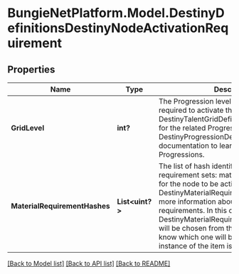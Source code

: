 # BungieNetPlatform.Model.DestinyDefinitionsDestinyNodeActivationRequirement
## Properties

Name | Type | Description | Notes
------------ | ------------- | ------------- | -------------
**GridLevel** | **int?** | The Progression level on the Talent Grid required to activate this node.  See DestinyTalentGridDefinition.progressionHash for the related Progression, and read DestinyProgressionDefinition&#39;s documentation to learn more about Progressions. | [optional] 
**MaterialRequirementHashes** | **List&lt;uint?&gt;** | The list of hash identifiers for material requirement sets: materials that are required for the node to be activated. See DestinyMaterialRequirementSetDefinition for more information about material requirements.  In this case, only a single DestinyMaterialRequirementSetDefinition will be chosen from this list, and we won&#39;t know which one will be chosen until an instance of the item is created. | [optional] 

[[Back to Model list]](../README.md#documentation-for-models) [[Back to API list]](../README.md#documentation-for-api-endpoints) [[Back to README]](../README.md)

